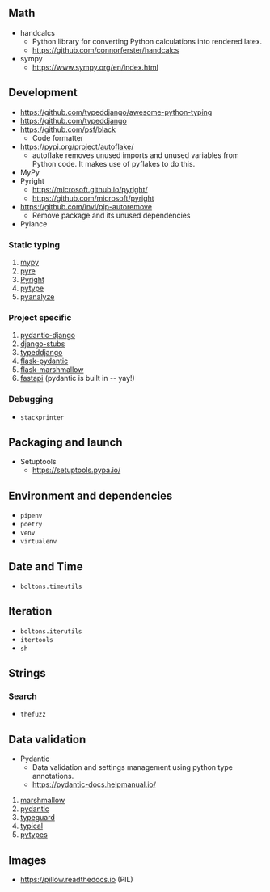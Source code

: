 ## Math
  - handcalcs
    - Python library for converting Python calculations into rendered latex.
    - https://github.com/connorferster/handcalcs
  - sympy
    - https://www.sympy.org/en/index.html

## Development

- https://github.com/typeddjango/awesome-python-typing
- https://github.com/typeddjango
- https://github.com/psf/black
  - Code formatter
- https://pypi.org/project/autoflake/
  - autoflake removes unused imports and unused variables from Python code. It makes use of pyflakes to do this.
- MyPy
- Pyright
  - https://microsoft.github.io/pyright/
  - https://github.com/microsoft/pyright
- https://github.com/invl/pip-autoremove
  - Remove package and its unused dependencies
- Pylance

### Static typing

1. [mypy](https://github.com/python/mypy)
2. [pyre](https://pyre-check.org/)
3. [Pyright](https://github.com/Microsoft/pyright)
4. [pytype](https://github.com/google/pytype)
5. [pyanalyze](https://github.com/quora/pyanalyze)

### Project specific

1. [pydantic-django](https://pypi.org/project/pydantic-django/)
2. [django-stubs](https://pypi.org/project/django-stubs/)
3. [typeddjango](https://github.com/typeddjango)
4. [flask-pydantic](https://pypi.org/project/Flask-Pydantic/)
5. [flask-marshmallow](https://flask-marshmallow.readthedocs.io/en/latest/)
6. [fastapi](https://fastapi.tiangolo.com/) (pydantic is built in -- yay!)

### Debugging 

- `stackprinter`

## Packaging and launch

- Setuptools
  - https://setuptools.pypa.io/

## Environment and dependencies

- `pipenv`
- `poetry`
- `venv`
- `virtualenv`

## Date and Time 

- `boltons.timeutils`

## Iteration

- `boltons.iterutils`
- `itertools`
- `sh`

## Strings

### Search 

- `thefuzz`

## Data validation

- Pydantic
  - Data validation and settings management using python type annotations.
  - https://pydantic-docs.helpmanual.io/
1. [marshmallow](https://marshmallow.readthedocs.io/en/stable/)
2. [pydantic](https://github.com/samuelcolvin/pydantic)
3. [typeguard](https://github.com/agronholm/typeguard)
4. [typical](https://github.com/seandstewart/typical/)
5. [pytypes](https://github.com/Stewori/pytypes)

## Images

- https://pillow.readthedocs.io (PIL)